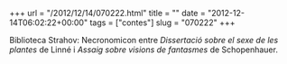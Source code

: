 +++
url = "/2012/12/14/070222.html"
title = ""
date = "2012-12-14T06:02:22+00:00"
tags = ["contes"]
slug = "070222"
+++

Biblioteca Strahov: Necronomicon entre *Dissertació sobre el sexe de les plantes* de Linné i *Assaig sobre visions de fantasmes* de Schopenhauer.
